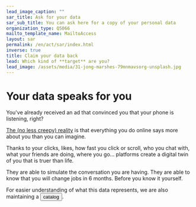 ```yaml
---
lead_image_caption: ""
sar_title: Ask for your data
sar_sub_title: You can ask here for a copy of your personal data
organization_type: Q5066
mailto_template_name: MailtoAccess
layout: sar
permalink: /en/act/sar/index.html
inverse: true
title: Claim your data back
lead: Which kind of **target** are you?
lead_image: /assets/media/31-jong-marshes-79mnmavsorg-unsplash.jpg
---
```

# Your data speaks for you

You've already received an ad that convinced you that your phone is listening, right?

[The (no less creepy) reality](https://qz.com/1609356/your-phone-is-not-recording-your-conversations/) is that everything you do online says more about you than you can imagine.

Thanks to your clicks, likes, how fast you click or scroll, who you chat with, what your friends are doing, where you go... platforms create a digital twin of you that is truer than life.

They are able to simulate the conversation you are having. They are able to know that you will change jobs in 6 months. Before you know it yourself.

For easier understanding of what this data represents, we are also maintaining a [<button class="primary">catalog</button>](https://dating-privacy.hestialabs.org/en/act/catalog).